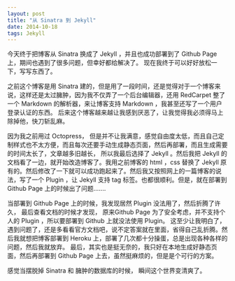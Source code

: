```yaml
---
layout: post
title: "从 Sinatra 到 Jekyll"
date: 2014-10-18
tags: Jekyll
---
```


今天终于把博客从 Sinatra 换成了 Jekyll ，并且也成功部署到了 Github Page 上，期间也遇到了很多问题，但幸好都给解决了。 现在我终于可以好好放松一下，写写东西了。

之前这个博客是用 Sinatra 建的，但是用了一段时间，还是觉得对于一个博客来说，这样还是太过臃肿，因为我不仅弄了一个后台编辑器，还用 RedCarpet 整了一个 Markdown 的解析器，来让博客支持 Markdown ，我甚至还写了一个用户登录认证的东西。 后来这个博客越来越让我感到厌恶了，让我觉得我必须得马上除掉他，快刀斩乱麻。

因为我之前用过 Octopress， 但是并不让我满意，感觉自由度太低，而且自己定制样式也不太方便，而且每次还要手动生成静态页面，然后再部署，而且生成需要的时间太长了，文章越多旧越长， 所以我最后选择了 Jekyll 。然后我把 Jekyll 的文档看了一边，就开始改造博客了。我用之前博客的 html ，css 替换了 Jekyll 原有的。然后修改了一下就可以成功跑起来了。然后我又按照网上的一篇博客的说法，写了一个 Plugin ，让 Jekyll 支持 tag 标签。也都很顺利。但是，就在部署到 Github Page 上的时候出了问题.......

当部署到 Github Page 上的时候，我发现居然 Plugin 没法用了，然后折腾了许久， 最后查看文档的时候才发现， 原来Github Page 为了安全考虑，并不支持个人的 Plugin ，所以要部署到 Github 上就没法使用 Plugin。 这至少让我明白了，遇到问题了，还是多看看官方文档吧，说不定答案就在里面，省得自己乱折腾。然后我就想把博客部署到 Heroku 上，部署了几次都十分操蛋，总是出现各种各样的问题，然后我就放弃。 最后，其实也是挺无奈的，我只好在本地生成好静态页面，然后再部署到 Github Page 上去，虽然挺麻烦的，但是是个可行的方案。

感觉当摆脱掉 Sinatra 和 臃肿的数据库的时候， 瞬间这个世界变清爽了。


